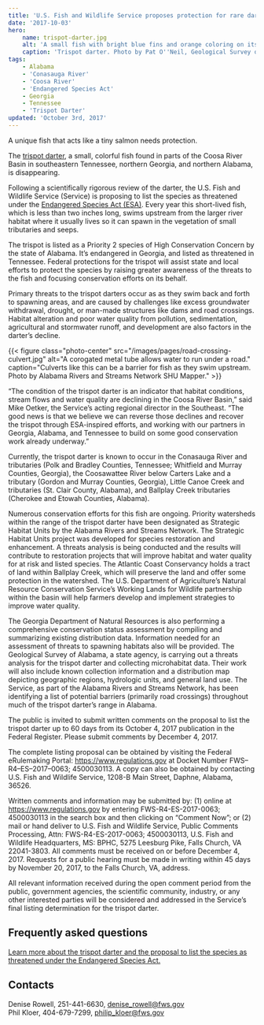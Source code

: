 ```yaml
---
title: 'U.S. Fish and Wildlife Service proposes protection for rare darter in Coosa River Basin'
date: '2017-10-03'
hero:
    name: trispot-darter.jpg
    alt: 'A small fish with bright blue fins and orange coloring on its back.'
    caption: 'Trispot darter. Photo by Pat O''Neil, Geological Survey of Alabama.'
tags:
    - Alabama
    - 'Conasauga River'
    - 'Coosa River'
    - 'Endangered Species Act'
    - Georgia
    - Tennessee
    - 'Trispot Darter'
updated: 'October 3rd, 2017'
---
```


A unique fish that acts like a tiny salmon needs protection.

The [trispot darter](/wildlife/fishes/trispot-darter), a small, colorful fish found in parts of the Coosa River Basin in southeastern Tennessee, northern Georgia, and northern Alabama, is disappearing.

Following a scientifically rigorous review of the darter, the U.S. Fish and Wildlife Service (Service) is proposing to list the species as threatened under the [Endangered Species Act (ESA)](/endangered-species-act). Every year this short-lived fish, which is less than two inches long, swims upstream from the larger river habitat where it usually lives so it can spawn in the vegetation of small tributaries and seeps.

The trispot is listed as a Priority 2 species of High Conservation Concern by the state of Alabama.  It’s endangered in Georgia, and listed as threatened in Tennessee. Federal protections for the trispot will assist state and local efforts to protect the species by raising greater awareness of the threats to the fish and focusing conservation efforts on its behalf.

Primary threats to the trispot darters occur as as they swim back and forth to spawning areas, and are caused by challenges like excess groundwater withdrawal, drought, or man-made structures like dams and road crossings.  Habitat alteration and poor water quality from pollution, sedimentation, agricultural and stormwater runoff, and development are also factors in the darter’s decline.

{{< figure class="photo-center" src="/images/pages/road-crossing-culvert.jpg" alt="A corogated metal tube allows water to run under a road." caption="Culverts like this can be a barrier for fish as they swim upstream. Photo by Alabama Rivers and Streams Network SHU Mapper." >}}

“The condition of the trispot darter is an indicator that habitat conditions, stream flows and water quality are declining in the Coosa River Basin,” said Mike Oetker, the Service’s acting regional director in the Southeast.  “The good news is that we believe we can reverse those declines and recover the trispot through ESA-inspired efforts, and working with our partners in Georgia, Alabama, and Tennessee to build on some good conservation work already underway.”

Currently, the trispot darter is known to occur in the Conasauga River and tributaries (Polk and Bradley Counties, Tennessee; Whitfield and Murray Counties, Georgia), the Coosawattee River below Carters Lake and a tributary (Gordon and Murray Counties, Georgia), Little Canoe Creek and tributaries (St. Clair County, Alabama), and Ballplay Creek tributaries (Cherokee and Etowah Counties, Alabama).

Numerous conservation efforts for this fish are ongoing. Priority watersheds within the range of the trispot darter have been designated as Strategic Habitat Units by the Alabama Rivers and Streams Network. The Strategic Habitat Units project was developed for species restoration and enhancement. A threats analysis is being conducted and the results will contribute to restoration projects that will improve habitat and water quality for at risk and listed species. The Atlantic Coast Conservancy holds a tract of land within Ballplay Creek, which will preserve the land and offer some protection in the watershed. The U.S. Department of Agriculture’s Natural Resource Conservation Service’s Working Lands for Wildlife partnership within the basin will help farmers develop and implement strategies to improve water quality.

The Georgia Department of Natural Resources is also performing a comprehensive conservation status assessment by compiling and summarizing existing distribution data. Information needed for an assessment of threats to spawning habitats also will be provided.  The Geological Survey of Alabama, a state agency, is carrying out a threats analysis for the trispot darter and collecting microhabitat data.  Their work will also include known collection information and a distribution map depicting geographic regions, hydrologic units, and general land use. The Service, as part of the Alabama Rivers and Streams Network, has been identifying a list of potential barriers (primarily road crossings) throughout much of the trispot darter’s range in Alabama.

The public is invited to submit written comments on the proposal to list the trispot darter up to 60 days from its October 4, 2017 publication in the Federal Register.  Please submit comments by December 4, 2017.

The complete listing proposal can be obtained by visiting the Federal eRulemaking Portal: https://www.regulations.gov at Docket Number FWS–R4–ES–2017–0063; 4500030113.  A copy can also be obtained by contacting U.S. Fish and Wildlife Service, 1208-B Main Street, Daphne, Alabama, 36526.

Written comments and information may be submitted by: (1) online at https://www.regulations.gov  by entering FWS-R4-ES-2017-0063; 4500030113 in the search box and then clicking on “Comment Now”; or (2) mail or hand deliver to U.S. Fish and Wildlife Service, Public Comments Processing, Attn: FWS-R4-ES-2017-0063; 4500030113,  U.S. Fish and Wildlife Headquarters, MS: BPHC, 5275 Leesburg Pike, Falls Church, VA 22041-3803.  All comments must be received on or before December 4, 2017.  Requests for a public hearing must be made in writing within 45 days by November 20, 2017, to the Falls Church, VA, address.

All relevant information received during the open comment period from the public, government agencies, the scientific community, industry, or any other interested parties will be considered and addressed in the Service’s final listing determination for the trispot darter.

## Frequently asked questions

[Learn more about the trispot darter and the proposal to list the species as threatened under the Endangered Species Act.](/faq/proposed-listing-of-the-trispot-darter)

## Contacts

Denise Rowell, 251-441-6630, [denise_rowell@fws.gov](mailto:denise_rowell@fws.gov)  
Phil Kloer, 404-679-7299, [philip_kloer@fws.gov](mailto:philip_kloer@fws.gov)  
